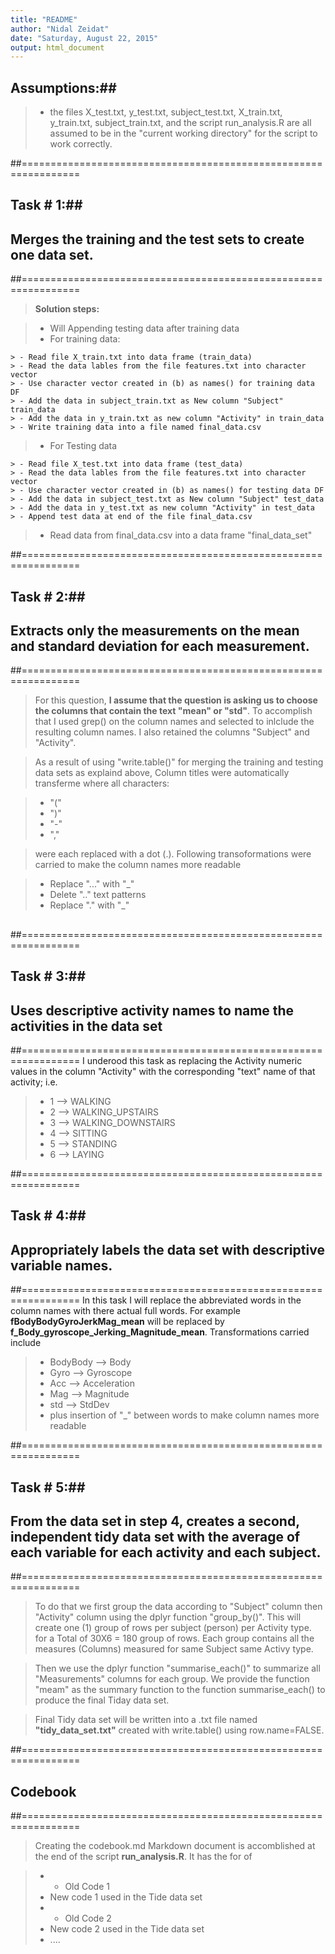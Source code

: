 ```yaml
---
title: "README"
author: "Nidal Zeidat"
date: "Saturday, August 22, 2015"
output: html_document
---
```


## Assumptions:##
> - the files X_test.txt, y_test.txt, subject_test.txt, X_train.txt, y_train.txt, subject_train.txt, and the script run_analysis.R are all assumed to be in the "current working  directory" for the script to work correctly.

##================================================================
## Task # 1:##
## Merges the training and the test sets to create one data set.
##================================================================
>**Solution steps:**

> - Will Appending testing data after training data
> - For training data:

    > - Read file X_train.txt into data frame (train_data)
    > - Read the data lables from the file features.txt into character vector
    > - Use character vector created in (b) as names() for training data DF
    > - Add the data in subject_train.txt as New column "Subject" train_data
    > - Add the data in y_train.txt as new column "Activity" in train_data
    > - Write training data into a file named final_data.csv
> - For Testing data

    > - Read file X_test.txt into data frame (test_data)
    > - Read the data lables from the file features.txt into character vector
    > - Use character vector created in (b) as names() for testing data DF
    > - Add the data in subject_test.txt as New column "Subject" test_data
    > - Add the data in y_test.txt as new column "Activity" in test_data
    > - Append test data at end of the file final_data.csv
    
> - Read data from final_data.csv into a data frame "final_data_set"

##================================================================
## Task # 2:##
## Extracts only the measurements on the mean and standard deviation for each measurement. 
##================================================================
>For this question, **I assume that the question is asking us to choose the columns that contain the text "mean" or "std"**. To accomplish that I used grep() on the column names and selected to inlclude the resulting column names. I also retained the columns "Subject" and "Activity".

>As a result of using "write.table()" for merging the training and testing data sets 
as explaind above, Column titles were automatically transferme where all characters:

> - "("
> - ")"
> - "-"
> - ","

>were each replaced with a dot (.). Following transoformations were carried to make the column names more readable

> - Replace "..." with "_"
> - Delete ".." text patterns
> - Replace "." with "_"

##
##================================================================
## Task # 3:##
## Uses descriptive activity names to name the activities in the data set 
##================================================================
I underood this task as replacing the Activity numeric values in the column
"Activity" with the corresponding "text" name of that activity; i.e.

> - 1 --> WALKING
> - 2 --> WALKING_UPSTAIRS
> - 3 --> WALKING_DOWNSTAIRS
> - 4 --> SITTING
> - 5 --> STANDING
> - 6 --> LAYING

##================================================================
## Task # 4:##
## Appropriately labels the data set with descriptive variable names. 
##================================================================
In this task I will replace the abbreviated words in the column names with
there actual full words. For example **fBodyBodyGyroJerkMag_mean** will be 
replaced by **f_Body_gyroscope_Jerking_Magnitude_mean**. Transformations carried include

> - BodyBody --> Body
> - Gyro --> Gyroscope
> - Acc --> Acceleration
> - Mag --> Magnitude
> - std --> StdDev
> - plus insertion of "_" between words to make column names more readable

##================================================================
## Task # 5:##
## From the data set in step 4, creates a second, independent tidy data set with the average of each variable for each activity and each subject.
##================================================================
>To do that we first group the data according to "Subject" column then "Activity" column
using the dplyr function "group_by()". This will create one (1) group of rows per subject (person) per Activity type. for a Total of 30X6 = 180 group of rows. Each group contains all the measures (Columns) measured for same Subject same Activy type.

>Then we use the dplyr function "summarise_each()" to summarize all "Measurements" columns for each group. We provide the function "meam" as the summary function to the function summarise_each() to produce the final Tiday data set.

> Final Tidy data set will be written into a .txt file named **"tidy_data_set.txt"** created with write.table() using row.name=FALSE.

##================================================================
## Codebook 
##================================================================
>Creating the codebook.md Markdown document is accomblished at the end of the script **run_analysis.R**. It has the for of

> - *  Old Code 1
> -   New code 1 used in the Tide data set
> - *  Old Code 2
> -   New code 2 used in the Tide data set
> - ....
